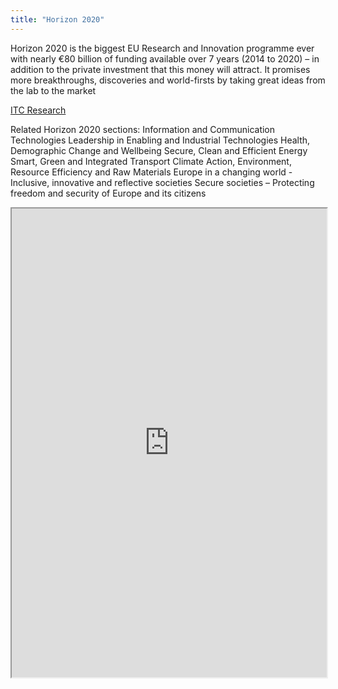 ```yaml
---
title: "Horizon 2020"
---
```


Horizon 2020 is the biggest EU Research and Innovation programme ever with nearly €80 billion of funding available over 7 years (2014 to 2020) – in addition to the private investment that this money will attract. It promises more breakthroughs, discoveries and world-firsts by taking great ideas from the lab to the market

[ITC Research](https://ec.europa.eu/programmes/horizon2020/en/area/ict-research-innovation)

Related Horizon 2020 sections: 
Information and Communication Technologies
Leadership in Enabling and Industrial Technologies
Health, Demographic Change and Wellbeing
Secure, Clean and Efficient Energy
Smart, Green and Integrated Transport
Climate Action, Environment, Resource Efficiency and Raw Materials
Europe in a changing world - Inclusive, innovative and reflective societies
Secure societies – Protecting freedom and security of Europe and its citizens

<iframe height="750" width="100%" src="https://ewelton.github.io/ktest/wiki.html#Horizon%202020"></iframe>
